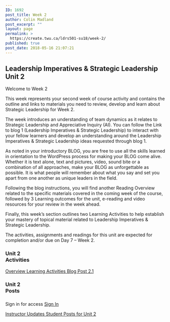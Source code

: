 ```yaml
---
ID: 1692
post_title: Week 2
author: Colin Madland
post_excerpt: ""
layout: page
permalink: >
  https://create.twu.ca/ldrs501-su18/week-2/
published: true
post_date: 2018-05-16 21:07:21
---
```

<!--themify_builder_static--><h2>Leadership Imperatives & Strategic Leadership<br/>Unit 2</h2>
 <p>Welcome to Week 2</p><p>This week represents your second week of course activity and contains the outline and links to materials you need to review, develop and learn about Strategic Leadership for Week 2. </p><p>The week introduces an understanding of team dynamics as it relates to Strategic Leadership and Appreciative Inquiry (AI). You can follow the Link to blog 1 (Leadership Imperatives &#038; Strategic Leadership) to interact with your fellow learners and develop an understanding around the Leadership Imperatives &#038; Strategic Leadership ideas requested through blog 1.</p><p>As noted in your introductory BLOG, you are free to use all the skills learned in orientation to the WordPress process for making your BLOG come alive. Whether it is text alone, text and pictures, video, sound bite or a combination of all approaches, make your BLOG as unforgettable as possible. It is what people will remember about what you say and set you apart from one another as unique leaders in the field.</p><p>Following the blog instructions, you will find another Reading Overview related to the specific materials covered in the coming week of the course, followed by 3 Learning outcomes for the unit, e-reading and video resources for your review in the week ahead.</p><p>Finally, this week&#8217;s section outlines two Learning Activities to help establish your mastery of topical material related to Leadership Imperatives &#038; Strategic Leadership.</p><p>The activities, assignments and readings for this unit are expected for completion and/or due on Day 7 &#8211; Week 2.</p>
<h3>Unit 2<br/>Activities</h3>
 
 <a href="https://create.twu.ca/ldrs501-su18/unit-2/"> Overview </a> <a href="https://create.twu.ca/ldrs501-su18/unit-2-learning-activity-learning-notes/"> Learning Activities </a> <a href="https://create.twu.ca/ldrs501-su18/week-2-blog-1-leadership-imperatives-strategic-leadership/"> Blog Post 2.1 </a> 
<h3>Unit 2<br/>Posts</h3>
 
 <h3></h3> Sign in for access 
 <a href="https://create.twu.ca/wp-admin"> Sign In </a> 
 
 <a href="https://create.twu.ca/ldrs501-su18/category/u2-updates"> Instructor Updates </a> <a href="https://create.twu.ca/ldrs501-su18/unit-2-learning-activity-learning-notes/"> Student Posts for Unit 2 </a><!--/themify_builder_static-->